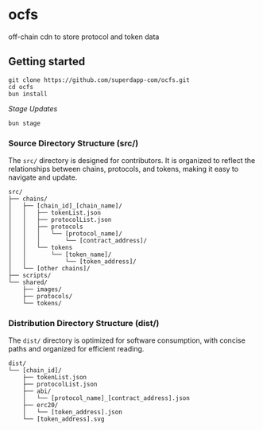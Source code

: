 # ocfs

off-chain cdn to store protocol and token data

## Getting started

```
git clone https://github.com/superdapp-com/ocfs.git
cd ocfs
bun install
```

*Stage Updates*

```
bun stage
```


### Source Directory Structure (src/)

The `src/` directory is designed for contributors. It is organized to reflect the relationships between chains, protocols, and tokens, making it easy to navigate and update.

```
src/
├── chains/
│   ├── [chain_id]_[chain_name]/
│   │   ├── tokenList.json
│   │   ├── protocolList.json
│   │   ├── protocols
│   │   │   └── [protocol_name]/
│   │   │       └── [contract_address]/
│   │   └── tokens
│   │       └── [token_name]/
│   │           └── [token_address]/
│   └── [other chains]/
├── scripts/
└── shared/
    ├── images/
    ├── protocols/
    └── tokens/
```

### Distribution Directory Structure (dist/)

The `dist/` directory is optimized for software consumption, with concise paths and organized for efficient reading.

```
dist/
└── [chain_id]/
    ├── tokenList.json
    ├── protocolList.json
    ├── abi/
    │   └── [protocol_name]_[contract_address].json
    ├── erc20/
    │   └── [token_address].json
    └── [token_address].svg
```
